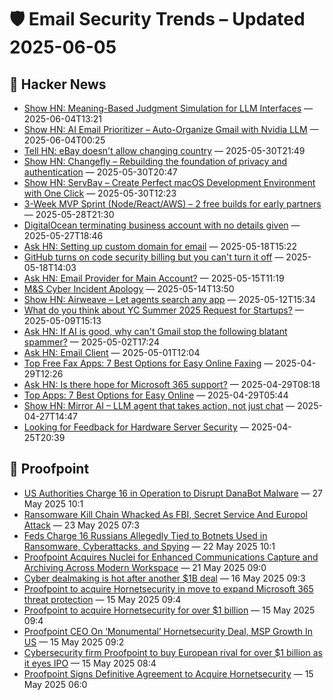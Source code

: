 # 🛡️ Email Security Trends – Updated 2025-06-05

## 📰 Hacker News
- [Show HN: Meaning-Based Judgment Simulation for LLM Interfaces](https://news.ycombinator.com/item?id=44180465) — 2025-06-04T13:21
- [Show HN: AI Email Prioritizer – Auto-Organize Gmail with Nvidia LLM](https://news.ycombinator.com/item?id=44176161) — 2025-06-04T00:25
- [Tell HN: eBay doesn't allow changing country](https://news.ycombinator.com/item?id=44140192) — 2025-05-30T21:49
- [Show HN: Changefly – Rebuilding the foundation of privacy and authentication](https://www.changefly.com/developer) — 2025-05-30T20:47
- [Show HN: ServBay – Create Perfect macOS Development Environment with One Click](https://www.servbay.com) — 2025-05-30T12:23
- [3-Week MVP Sprint (Node/React/AWS) – 2 free builds for early partners](https://github.com/mackerricher/3week-mvp-sprint/blob/main/README.md) — 2025-05-28T21:30
- [DigitalOcean terminating business account with no details given](https://news.ycombinator.com/item?id=44109627) — 2025-05-27T18:46
- [Ask HN: Setting up custom domain for email](https://news.ycombinator.com/item?id=44022039) — 2025-05-18T15:22
- [GitHub turns on code security billing but you can't turn it off](https://news.ycombinator.com/item?id=44021499) — 2025-05-18T14:03
- [Ask HN: Email Provider for Main Account?](https://news.ycombinator.com/item?id=43993833) — 2025-05-15T11:19
- [M&S Cyber Incident Apology](https://news.ycombinator.com/item?id=43984532) — 2025-05-14T13:50
- [Show HN: Airweave – Let agents search any app](https://github.com/airweave-ai/airweave) — 2025-05-12T15:34
- [What do you think about YC Summer 2025 Request for Startups?](https://news.ycombinator.com/item?id=43937709) — 2025-05-09T15:13
- [Ask HN: If AI is good, why can't Gmail stop the following blatant spammer?](https://news.ycombinator.com/item?id=43872562) — 2025-05-02T17:24
- [Ask HN: Email Client](https://news.ycombinator.com/item?id=43856576) — 2025-05-01T12:04
- [Top Free Fax Apps: 7 Best Options for Easy Online Faxing](https://news.ycombinator.com/item?id=43831674) — 2025-04-29T12:26
- [Ask HN: Is there hope for Microsoft 365 support?](https://news.ycombinator.com/item?id=43829927) — 2025-04-29T08:18
- [Top Apps: 7 Best Options for Easy Online](https://news.ycombinator.com/item?id=43829028) — 2025-04-29T05:44
- [Show HN: Mirror AI – LLM agent that takes action, not just chat](https://themirrorai.com) — 2025-04-27T14:47
- [Looking for Feedback for Hardware Server Security](https://news.ycombinator.com/item?id=43798299) — 2025-04-25T20:39

## 📰 Proofpoint
- [US Authorities Charge 16 in Operation to Disrupt DanaBot Malware](https://www.proofpoint.com/us/newsroom/news/us-authorities-charge-16-operation-disrupt-danabot-malware) — 27 May 2025 10:1
- [Ransomware Kill Chain Whacked As FBI, Secret Service And Europol Attack](https://www.proofpoint.com/us/newsroom/news/ransomware-kill-chain-whacked-fbi-secret-service-and-europol-attack) — 23 May 2025 07:3
- [Feds Charge 16 Russians Allegedly Tied to Botnets Used in Ransomware, Cyberattacks, and Spying](https://www.proofpoint.com/us/newsroom/news/feds-charge-16-russians-allegedly-tied-botnets-used-ransomware-cyberattacks-and-spying) — 22 May 2025 10:1
- [Proofpoint Acquires Nuclei for Enhanced Communications Capture and Archiving Across Modern Workspace](https://www.proofpoint.com/us/newsroom/press-releases/proofpoint-acquires-nuclei-enhanced-communications-capture-and-archiving) — 21 May 2025 09:0
- [Cyber dealmaking is hot after another $1B deal](https://www.proofpoint.com/us/newsroom/news/cyber-dealmaking-hot-after-another-1b-deal) — 16 May 2025 09:3
- [Proofpoint to acquire Hornetsecurity in move to expand Microsoft 365 threat protection](https://www.proofpoint.com/us/newsroom/news/proofpoint-acquire-hornetsecurity-move-expand-microsoft-365-threat-protection) — 15 May 2025 09:4
- [Proofpoint to acquire Hornetsecurity for over $1 billion](https://www.proofpoint.com/us/newsroom/news/proofpoint-acquire-hornetsecurity-over-1-billion) — 15 May 2025 09:4
- [Proofpoint CEO On ‘Monumental’ Hornetsecurity Deal, MSP Growth In US](https://www.proofpoint.com/us/newsroom/news/proofpoint-ceo-monumental-hornetsecurity-deal-msp-growth-us) — 15 May 2025 09:2
- [Cybersecurity firm Proofpoint to buy European rival for over $1 billion as it eyes IPO](https://www.proofpoint.com/us/newsroom/news/cybersecurity-firm-proofpoint-buy-european-rival-over-1-billion-it-eyes-ipo) — 15 May 2025 08:4
- [Proofpoint Signs Definitive Agreement to Acquire Hornetsecurity](https://www.proofpoint.com/us/newsroom/press-releases/proofpoint-signs-definitive-agreement-acquire-hornetsecurity) — 15 May 2025 06:0

